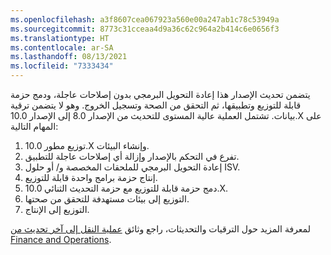```yaml
---
ms.openlocfilehash: a3f8607cea067923a560e00a247ab1c78c53949a
ms.sourcegitcommit: 8773c31cceaa4d9a36c62c964a2b414c6e0656f3
ms.translationtype: HT
ms.contentlocale: ar-SA
ms.lasthandoff: 08/13/2021
ms.locfileid: "7333434"
---
```

يتضمن تحديث الإصدار هذا إعادة التحويل البرمجي بدون إصلاحات عاجلة، ودمج حزمة قابلة للتوزيع وتطبيقها، ثم التحقق من الصحة وتسجيل الخروج. وهو لا يتضمن ترقية بيانات. تشتمل العملية عالية المستوى للتحديث من الإصدار 8.0 إلى الإصدار 10.0.X على المهام التالية:

1.  توزيع مطور 10.0.X وإنشاء البيئات.
2.  تفرع في التحكم بالإصدار وإزالة أي إصلاحات عاجلة للتطبيق.
3.  إعادة التحويل البرمجي للملحقات المخصصة و/ أو حلول ISV.
4.  إنتاج حزمة برامج واحدة قابلة للتوزيع.
5.  دمج حزمة قابلة للتوزيع مع حزمة التحديث الثنائي 10.0.X.
6.  التوزيع إلى بيئات مستهدفة للتحقق من صحتها.
7.  التوزيع إلى الإنتاج.

لمعرفة المزيد حول الترقيات والتحديثات، راجع وثائق [عملية النقل إلى آخر تحديث من Finance and Operations](/dynamics365/fin-ops-core/dev-itpro/migration-upgrade/upgrade-latest-update/?azure-portal=true).

